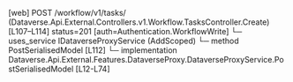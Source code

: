 [web] POST /workflow/v1/tasks/  (Dataverse.Api.External.Controllers.v1.Workflow.TasksController.Create)  [L107–L114] status=201 [auth=Authentication.WorkflowWrite]
  └─ uses_service IDataverseProxyService (AddScoped)
    └─ method PostSerialisedModel [L112]
      └─ implementation Dataverse.Api.External.Features.DataverseProxy.DataverseProxyService.PostSerialisedModel [L12-L74]

